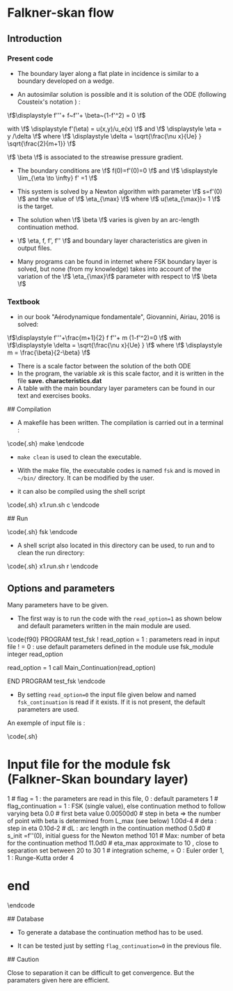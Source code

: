 # Falkner-skan flow

## Introduction

### Present code

* The boundary layer along a flat plate in incidence is similar to a boundary developed on a wedge.

* An autosimilar solution is possible and it is solution of the ODE (following Cousteix's notation ) :

\f$\displaystyle f'''+ f~f''+ \beta~(1-f'^2) = 0  \f$

with \f$ \displaystyle f'(\eta) = u(x,y)/u_e(x) \f$ 
and  \f$ \displaystyle \eta = y /\delta \f$
where
\f$ \displaystyle  \delta = \sqrt{\frac{\nu x}{Ue} }  \sqrt{\frac{2}{m+1}} \f$

\f$ \beta \f$ is associated to the streawise pressure gradient. 

* The boundary conditions are  \f$ f(0)=f'(0)=0 \f$ and \f$ \displaystyle \lim_{\eta \to \infty} f' =1 \f$

* This system is solved by a Newton algorithm with parameter \f$ s=f'(0) \f$ and the value of 
\f$ \eta_{\max} \f$  where \f$ u(\eta_{\max})= 1 \f$ is the target.

* The solution when \f$ \beta \f$ varies is given by an arc-length continuation method.

* \f$ \eta, f, f', f'' \f$ and boundary layer characteristics are given in output files.

* Many programs can be found in internet where FSK boundary layer is solved, but none (from my knowledge) takes into account of the variation of the 
\f$ \eta_{\max}\f$ parameter with respect to \f$ \beta \f$

### Textbook

- in our book "Aérodynamique fondamentale", Giovannini, Airiau, 2016 is solved:

\f$\displaystyle f'''+\frac{m+1}{2} f f''+ m (1-f'^2)=0  \f$ with \f$\displaystyle \delta = \sqrt{\frac{\nu x}{Ue} } \f$
where \f$ \displaystyle m = \frac{\beta}{2-\beta} \f$

* There is a scale factor between the solution of the both ODE
* In the program, the variable *xk* is this scale factor, and it is written in the file **save. characteristics.dat**
* A table with the main boundary layer parameters can be found in our text and exercises books.

## Compilation

* A makefile has been written. The compilation is carried out in a terminal :

\code{.sh}
make
\endcode

* `make clean` is used to clean the executable.

* With the make file, the  executable codes is named `fsk` and is moved  in `~/bin/` directory. It can be modified by the user.

* it can also be compiled using the shell script

\code{.sh}
x1.run.sh c
\endcode

## Run

\code{.sh}
fsk
\endcode

* A  shell script  also located in this directory can be used, to run and to clean the run directory:


\code{.sh}
x1.run.sh r
\endcode

## Options and parameters

Many parameters have to be given. 

* The first way is to run the code with the `read_option=1` as shown below 
and default parameters written in the main module are used.

\code{f90}
PROGRAM test_fsk
! read_option = 1 : parameters read in input file
!             = 0 : use default parameters defined in the module
use fsk_module
integer read_option

read_option = 1
call Main_Continuation(read_option)

END PROGRAM test_fsk
\endcode

* By setting `read_option=0` the input file given below and named `fsk_continuation` is read if it exists.
If it is not present, the default parameters are used.

An exemple of input file is  :

\code{.sh}
# Input file for the module fsk (Falkner-Skan boundary layer)
1               # flag  = 1 : the parameters are read in this file,  0 : default parameters
1               # flag_continuation = 1 :  FSK (single value), else continuation method to follow varying beta
0.0             # first beta value
0.00500d0       # step in beta =>  the number of point with beta is determined from L_max (see below)
1.00d-4         # deta : step in eta
0.10d-2         # dL  : arc length in the continuation method
0.5d0           # s_init =f''(0), initial guess for the Newton method 
101             # Max: number of beta for the continuation method
11.0d0          # eta_max approximate to 10 , close to separation set between 20 to 30
1               # integration scheme, =  O : Euler order 1, 1 : Runge-Kutta order 4
# end
\endcode

## Database

* To generate a database the continuation method has to be used.

* It can be tested just by setting `flag_continuation=0` in the previous file.

## Caution

Close to separation it can be difficult to get convergence. But the paramaters given here are efficient.

